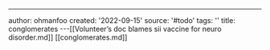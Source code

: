 ---
author: ohmanfoo
created: '2022-09-15'
source: '#todo'
tags: ''
title: conglomerates
---[[Volunteer’s doc blames sii vaccine for neuro disorder.md]]
[[conglomerates.md]]
